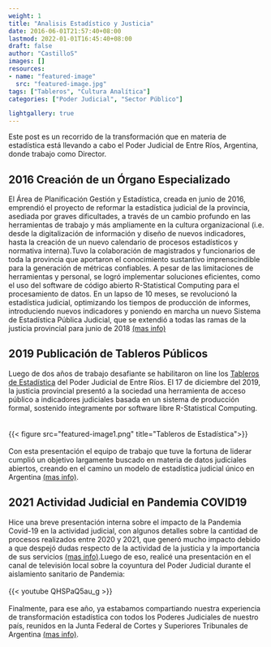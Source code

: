 ```yaml
---
weight: 1
title: "Analisis Estadístico y Justicia"
date: 2016-06-01T21:57:40+08:00
lastmod: 2022-01-01T16:45:40+08:00
draft: false
author: "CastilloS"
images: []
resources:
- name: "featured-image"
  src: "featured-image.jpg"
tags: ["Tableros", "Cultura Analítica"]
categories: ["Poder Judicial", "Sector Público"]

lightgallery: true
---
```


Este post es un recorrido de la transformación que en materia de estadística está llevando a cabo el Poder Judicial de Entre Ríos, Argentina, donde trabajo como Director.

<!--more-->

## 2016 Creación de un Órgano Especializado

El Área de Planificación Gestión y Estadística, creada en junio de 2016, emprendió el proyecto de reformar la estadística judicial de la provincia, asediada por graves dificultades, a través de un cambio profundo en las herramientas de trabajo y más ampliamente en la cultura organizacional (i.e. desde la digitalización de información y diseño de nuevos indicadores, hasta la creación de un nuevo calendario de procesos estadísticos y normativa interna).Tuvo la colaboración de magistrados y funcionarios de toda la provincia que aportaron el conocimiento sustantivo imprenscindible para la generación de métricas confiables. A pesar de las limitaciones de herramientas y personal, se logró implementar soluciones eficientes, como el uso del software de código abierto R-Statistical Computing para el procesamiento de datos. En un lapso de 10 meses, se revolucionó la estadística judicial, optimizando los tiempos de producción de informes, introduciendo nuevos indicadores y poniendo en marcha un nuevo Sistema de Estadística Pública Judicial, que se extendió a todas las ramas de la justicia provincial para junio de 2018 [(mas info)](https://docs.google.com/document/d/1cmH8HYod5JQZrH1Wp-OtW8ARInqADkfbFpJ7hQl5zgE/edit)

## 2019 Publicación de Tableros Públicos

Luego de dos años de trabajo desafiante se habilitaron on line los [Tableros de Estadística](https://tablero.jusentrerios.gov.ar/) del Poder Judicial de Entre Ríos. El 17 de diciembre del 2019, la justicia provincial presentó a la sociedad una herramienta de acceso público a indicadores judiciales basada en un sistema de producción formal, sostenido íntegramente por software libre R-Statistical Computing.   
\
\
{{< figure src="featured-image1.png" title="Tableros de Estadística">}}   
\
Con esta presentación el equipo de trabajo que tuve la fortuna de liderar cumplió un objetivo largamente buscado en materia de datos judiciales abiertos, creando en el camino un modelo de estadística judicial único en Argentina [(mas info)](https://medium.com/@castilloclaudiosebastian/estad%C3%ADstica-p%C3%BAblica-y-administraci%C3%B3n-de-justicia-d33141da0708).

## 2021 Actividad Judicial en Pandemia COVID19

Hice una breve presentación interna sobre el impacto de la Pandemia Covid-19 en la actividad judicial, con algunos detalles sobre la cantidad de procesos realizados entre 2020 y 2021, que generó mucho impacto debido a que despejó dudas respecto de la actividad de la justicia y la importancia de sus servicios [(mas info)](https://www.jusentrerios.gov.ar/2021/06/23/en-pandemia-2-millones-de-actos-procesales-y-mas-de-790-mil-presentaciones-digitales/).Luego de eso, realicé una presentación en el canal de televisión local sobre la coyuntura del Poder Judicial durante el aislamiento sanitario de Pandemia: 
\
\
{{< youtube QHSPaQ5au_g >}}
\
\
Finalmente, para ese año, ya estabamos compartiando nuestra experiencia de transformación estadística con todos los Poderes Judiciales de nuestro país, reunidos en la Junta Federal de Cortes y Superiores Tribunales de Argentina [(mas info)](https://rpubs.com/ClaudioSebastianCastillo/824728).
